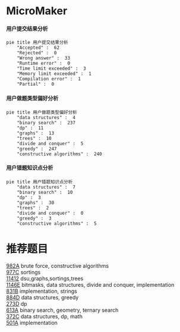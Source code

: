 # MicroMaker

<!-- tabs:start -->



#### **用户提交结果分析**

```mermaid
pie title 用户提交结果分析
    "Accepted" :  62
    "Rejected" :  0
    "Wrong answer" :  33
    "Runtime error" :  0
    "Time limit exceeded" :  3
    "Memory limit exceeded" :  1
    "Compilation error" :  1
    "Partial" :  0
```

#### **用户做题类型偏好分析**

```mermaid
pie title 用户做题类型偏好分析
    "data structures" :  4
    "binary search" :  237
    "dp" :  11
    "graphs" :  13
    "trees" :  10
    "divide and conquer" :  5
    "greedy" :  247
    "constructive algorithms" :  240
```
#### **用户错题知识点分析**

```mermaid
pie title 用户错题知识点分析
    "data structures" :  7
    "binary search" :  10
    "dp" :  3
    "graphs" :  30
    "trees" :  2
    "divide and conquer" :  0
    "greedy" :  3
    "constructive algorithms" :  5
```



<!-- tabs:end -->
# 推荐题目
[982A](https://codeforces.com/contest/982/problem/A)		brute force,
                        constructive algorithms		  
[977C](https://codeforces.com/contest/977/problem/C)		sortings		  
[11412](https://codeforces.com/contest/1141/problem/2)		dsu,graphs,sortings,trees		  
[1146E](https://codeforces.com/contest/1146/problem/E)		bitmasks,
                        data structures,
                        divide and conquer,
                        implementation		  
[831B](https://codeforces.com/contest/831/problem/B)		implementation,
                        strings		  
[884D](https://codeforces.com/contest/884/problem/D)		data structures,
                        greedy		  
[273D](https://codeforces.com/contest/273/problem/D)		dp		  
[613A](https://codeforces.com/contest/613/problem/A)		binary search,
                        geometry,
                        ternary search		  
[372C](https://codeforces.com/contest/372/problem/C)		data structures,
                        dp,
                        math		  
[501A](https://codeforces.com/contest/501/problem/A)		implementation		  
